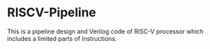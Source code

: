# RISCV-Pipeline
This is a pipeline design and Verilog code of RISC-V processor which includes a limited parts of instructions.
